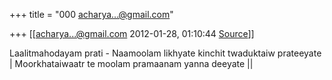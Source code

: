 +++
title = "000 acharya...@gmail.com"

+++
[[acharya...@gmail.com	2012-01-28, 01:10:44 [Source](https://groups.google.com/g/bvparishat/c/y4M-HyOBYyc)]]



Laalitmahodayam prati - Naamoolam likhyate kinchit twaduktaiw prateeyate \| Moorkhataiwaatr te moolam pramaanam yanna deeyate \|\|

  

